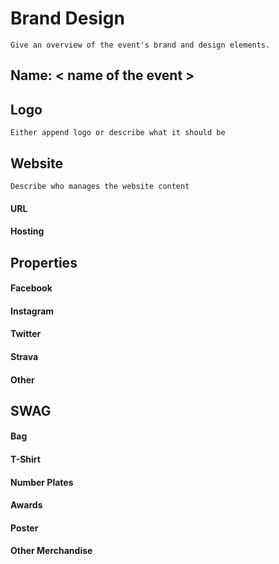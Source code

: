 # Brand Design

    Give an overview of the event's brand and design elements.

## Name: < name of the event >

## Logo
    Either append logo or describe what it should be

## Website

    Describe who manages the website content

#### URL
#### Hosting

## Properties
#### Facebook
#### Instagram
#### Twitter
#### Strava
#### Other

## SWAG
#### Bag
#### T-Shirt
#### Number Plates
#### Awards
#### Poster
#### Other Merchandise
